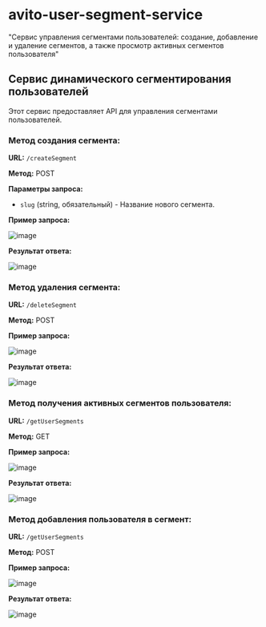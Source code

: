 # avito-user-segment-service
"Сервис управления сегментами пользователей: создание, добавление и удаление сегментов, а также просмотр активных сегментов пользователя"

## Сервис динамического сегментирования пользователей

Этот сервис предоставляет API для управления сегментами пользователей.

### Метод создания сегмента:

**URL:** `/createSegment`

**Метод:** POST

**Параметры запроса:**
- `slug` (string, обязательный) - Название нового сегмента.

**Пример запроса:**

![image](https://github.com/rinatziatdinov/avito-user-segment-service/assets/128255454/53bc8718-499c-4484-b83e-9c4ddb5deec6)

**Результат ответа:**

![image](https://github.com/rinatziatdinov/avito-user-segment-service/assets/128255454/0fbfa1a3-bf61-4c81-86cc-152dbbfc8794)



### Метод удаления сегмента:

**URL:** `/deleteSegment`

**Метод:** POST

**Пример запроса:**

![image](https://github.com/rinatziatdinov/avito-user-segment-service/assets/128255454/563d9267-4d28-4000-90fc-91a186ff7200)

**Результат ответа:**

![image](https://github.com/rinatziatdinov/avito-user-segment-service/assets/128255454/12df76f8-9314-480e-9e29-929cd8e4753a)


### Метод получения активных сегментов пользователя:

**URL:** `/getUserSegments`

**Метод:** GET

**Пример запроса:**

![image](https://github.com/rinatziatdinov/avito-user-segment-service/assets/128255454/aaced72d-4bcf-44a0-bcfd-a50e0bdc5b94)

**Результат ответа:**

![image](https://github.com/rinatziatdinov/avito-user-segment-service/assets/128255454/2bf55ad3-8eb2-4d41-966b-2af113258dff)

### Метод добавления пользователя в сегмент:

**URL:** `/getUserSegments`

**Метод:** POST

**Пример запроса:**

![image](https://github.com/rinatziatdinov/avito-user-segment-service/assets/128255454/7fa86dff-7b42-4cdf-b9e5-a8b1ec653e31)

**Результат ответа:**

![image](https://github.com/rinatziatdinov/avito-user-segment-service/assets/128255454/ea9cafd8-6a79-4bb2-b26b-9812d0b882be)
